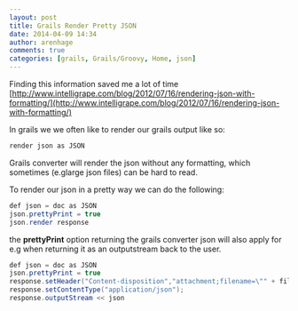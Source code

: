 ```yaml
---
layout: post
title: Grails Render Pretty JSON
date: 2014-04-09 14:34
author: arenhage
comments: true
categories: [grails, Grails/Groovy, Home, json]
---
```

Finding this information saved me a lot of time [http://www.intelligrape.com/blog/2012/07/16/rendering-json-with-formatting/](http://www.intelligrape.com/blog/2012/07/16/rendering-json-with-formatting/)

In grails we we often like to render our grails output like so:

```java
render json as JSON
```

<!--more-->

Grails converter will render the json without any formatting, which sometimes (e.glarge json files) can be hard to read.

To render our json in a pretty way we can do the following:
```java
def json = doc as JSON
json.prettyPrint = true
json.render response
```

the <strong>prettyPrint</strong> option returning the grails converter json will also apply for e.g when returning it as an outputstream back to the user.

```java
def json = doc as JSON
json.prettyPrint = true
response.setHeader("Content-disposition","attachment;filename=\"" + fileName + "\"");
response.setContentType("application/json");
response.outputStream << json
```



